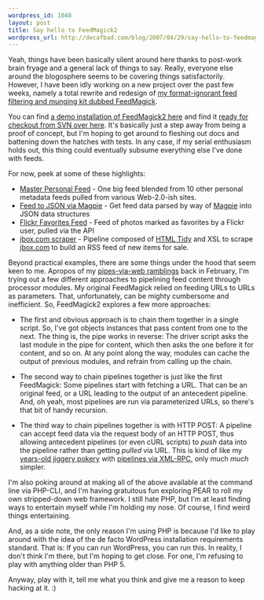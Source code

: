 ```yaml
--- 
wordpress_id: 1048
layout: post
title: Say hello to FeedMagick2
wordpress_url: http://decafbad.com/blog/2007/04/29/say-hello-to-feedmagick2
---
```

Yeah, things have been basically silent around here thanks to post-work brain fryage and a general lack of things to say.  Really, everyone else around the blogosphere seems to be covering things satisfactorily.  However, I have been idly working on a new project over the past few weeks, namely a total rewrite and redesign of [my format-ignorant feed filtering and munging kit dubbed FeedMagick](http://decafbad.com/blog/?s=feedmagick).

You can find [a demo installation of FeedMagick2 here](http://decafbad.com/2007/04/FeedMagick2/) and find it [ready for checkout from SVN over here](http://decafbad.com/svn/trunk/FeedMagick2/).  It's basically just a step away from being a proof of concept, but I'm hoping to get around to fleshing out docs and battening down the hatches with tests.  In any case, if my serial enthusiasm holds out, this thing could eventually subsume everything else I've done with feeds.

For now, peek at some of these highlights:

   * [Master Personal Feed](http://decafbad.com/2007/04/FeedMagick2/inspect/masterfeed) - One big feed blended from 10 other personal metadata feeds pulled from various Web-2.0-ish sites.
   * [Feed to JSON via Magpie](http://decafbad.com/2007/04/FeedMagick2/inspect/magpiejson) - Get feed data parsed by way of [Magpie](http://magpierss.sourceforge.net/) into JSON data structures
   * [Flickr Favorites Feed](http://decafbad.com/2007/04/FeedMagick2/inspect/flickrfavorites) - Feed of photos marked as favorites by a Flickr user, pulled via the API
   * [jbox.com scraper](http://decafbad.com/2007/04/FeedMagick2/inspect/jbox) - Pipeline composed of [HTML Tidy](http://tidy.sourceforge.net/) and XSL to scrape [jbox.com](http://jbox.com/) to build an RSS feed of new items for sale.

Beyond practical examples, there are some things under the hood that seem keen to me.  Apropos of my [pipes-via-web ramblings](http://decafbad.com/blog/2007/02/15/thoughts-on-pipes-on-the-web-part-ii) back in February, I'm trying out a few different approaches to pipelining feed content through processor modules.  My original FeedMagick relied on feeding URLs to URLs as parameters.  That, unfortunately, can be mighty cumbersome and inefficient.  So, FeedMagick2 explores a few more approaches:

   * The first and obvious approach is to chain them together in a single script.  So, I've got objects instances that pass content from one to the next.  The thing is, the pipe works in reverse:  The driver script asks the last module in the pipe for content, which then asks the one before it for content, and so on.  At any point along the way, modules can cache the output of previous modules, and refrain from calling up the chain.

   * The second way to chain pipelines together is just like the first FeedMagick:  Some pipelines start with fetching a URL.  That can be an original feed, or a URL leading to the output of an antecedent pipeline.  And, oh yeah, most pipelines are run via parameterized URLs, so there's that bit of handy recursion.

   * The third way to chain pipelines together is with HTTP POST:  A pipeline can accept feed data via the request body of an HTTP POST, thus allowing antecedent pipelines (or even cURL scripts) to *push* data into the pipeline rather than getting *pulled* via URL.  This is kind of like my [years-old jiggery pokery](http://decafbad.com/blog/?s=xmlrpc+pipe) with [pipelines via XML-RPC](http://www.decafbad.com/twiki/bin/view/Main/XmlRpcFilteringPipe), only much *much* simpler.

I'm also poking around at making all of the above available at the command line via PHP-CLI, and I'm having gratuitous fun exploring PEAR to roll my own stripped-down web framework.  I still hate PHP, but I'm at least finding ways to entertain myself while I'm holding my nose.  Of course, I find weird things entertaining.

And, as a side note, the only reason I'm using PHP is because I'd like to play around with the idea of the de facto WordPress installation requirements standard.  That is:  If you can run WordPress, you can run this.  In reality, I don't think I'm there, but I'm hoping to get close.  For one, I'm refusing to play with anything older than PHP 5.

Anyway, play with it, tell me what you think and give me a reason to keep hacking at it.  :)
